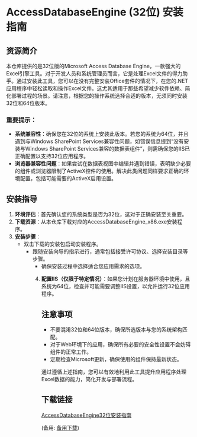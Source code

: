# AccessDatabaseEngine (32位) 安装指南

## 资源简介
本仓库提供的是32位版的Microsoft Access Database Engine，一款强大的Excel引擎工具。对于开发人员和系统管理员而言，它是处理Excel文件的得力助手。通过安装此工具，您可以在没有完整安装Office套件的情况下，在您的.NET应用程序中轻松读取和操作Excel文件。这尤其适用于那些希望减少软件依赖、简化部署过程的场景。请注意，根据您的操作系统选择合适的版本，无须同时安装32位和64位版本。

### 重要提示：
- **系统兼容性**：确保您在32位的系统上安装此版本。若您的系统为64位，并且遇到与Windows SharePoint Services兼容性问题，如错误信息提到“没有安装与Windows SharePoint Services兼容的数据表组件”，则需确保您的IIS已正确配置以支持32位应用程序。
- **浏览器兼容性问题**：如果尝试在数据表视图中编辑并遇到错误，表明缺少必要的组件或浏览器限制了ActiveX控件的使用。解决此类问题同样要求正确的环境配置，包括可能需要的ActiveX启用设置。

## 安装指导
1. **环境评估**：首先确认您的系统类型是否为32位，这对于正确安装至关重要。
2. **下载资源**：从本仓库下载对应的AccessDatabaseEngine_x86.exe安装程序。
3. **安装步骤**：
   - 双击下载的安装包启动安装程序。
      - 跟随安装向导的指示进行，通常包括接受许可协议、选择安装目录等步骤。
         - 确保安装过程中选择适合您应用需求的选项。
         4. **配置IIS（仅限于特定情况）**：如果您计划在服务器环境中使用，且系统为64位，检查并可能需要调整IIS设置，以允许运行32位应用程序。

            ## 注意事项
            - 不要混淆32位和64位版本，确保所选版本与您的系统架构匹配。
            - 对于Web环境下的应用，确保所有必要的安全性设置不会妨碍组件的正常工作。
            - 定期检查Microsoft更新，确保使用的组件保持最新状态。

            通过遵循上述指南，您可以有效地利用此工具提升应用程序处理Excel数据的能力，简化开发与部署流程。

            ## 下载链接
            [AccessDatabaseEngine32位安装指南](https://pan.quark.cn/s/1f1e2f39b78b) 

            (备用: [备用下载](https://pan.baidu.com/s/19dfAxzjwc3DesfvxqzLVkg?pwd=1234))
